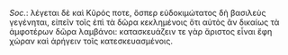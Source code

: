 

*Soc.*: λέγεται δὲ καὶ Κῦρός ποτε, ὅσπερ εὐδοκιμώτατος δὴ βασιλεὺς γεγένηται, εἰπεῖν τοῖς ἐπὶ τὰ δῶρα κεκλημένοις ὅτι αὐτὸς ἂν δικαίως τὰ ἀμφοτέρων δῶρα λαμβάνοι: κατασκευάζειν τε γὰρ ἄριστος εἶναι ἔφη χώραν καὶ ἀρήγειν τοῖς κατεσκευασμένοις.